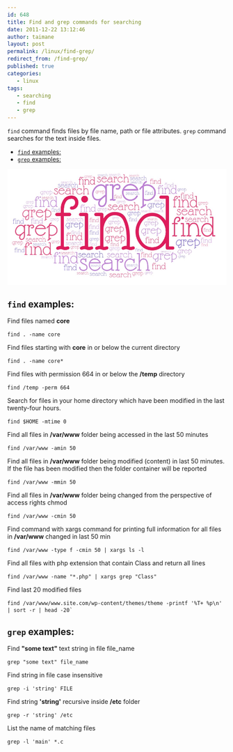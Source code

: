 ```yaml
---
id: 648
title: Find and grep commands for searching
date: 2011-12-22 13:12:46
author: taimane
layout: post
permalink: /linux/find-grep/
redirect_from: /find-grep/
published: true
categories:
   - linux
tags:
   - searching
   - find
   - grep
---
```


`find` command finds files by file name, path or file attributes.
`grep` command searches for the text inside files.

- [`find` examples:](#find-examples)
- [`grep` examples:](#grep-examples)



![find grep](/wp-content/uploads/2020/12/find-grep.jpg)

## `find` examples:

Find files named **core**

```
find . -name core
```

Find files starting with **core** in or below the current directory

```
find . -name core*
```

Find files with permission 664 in or below the **/temp** directory

```
find /temp -perm 664
```

Search for files in your home directory which have been modified in the last twenty-four hours.

```
find $HOME -mtime 0
```

Find all files in **/var/www** folder being accessed in the last 50 minutes

```
find /var/www -amin 50
```

Find all files in **/var/www** folder being modified (content) in last 50 minutes. If the file has been modified then the folder container will be reported

```
find /var/www -mmin 50
```

Find all files in **/var/www** folder being changed from the perspective of access rights chmod

```
find /var/www -cmin 50
```

Find command with xargs command for printing full information for all files in **/var/www** changed in last 50 min

```
find /var/www -type f -cmin 50 | xargs ls -l
```

Find all files with php extension that contain Class and return all lines

```
find /var/www -name "*.php" | xargs grep "Class"
```

Find last 20 modified files

```
find /var/www/www.site.com/wp-content/themes/theme -printf '%T+ %p\n' | sort -r | head -20`
```



## `grep` examples:

Find **"some text"** text string in file file_name

```
grep "some text" file_name
```

Find string in file case insensitive

```
grep -i 'string' FILE
```

Find string **'string'** recursive inside **/etc** folder

```
grep -r 'string' /etc
```

List the name of matching files

```
grep -l 'main' *.c
```








